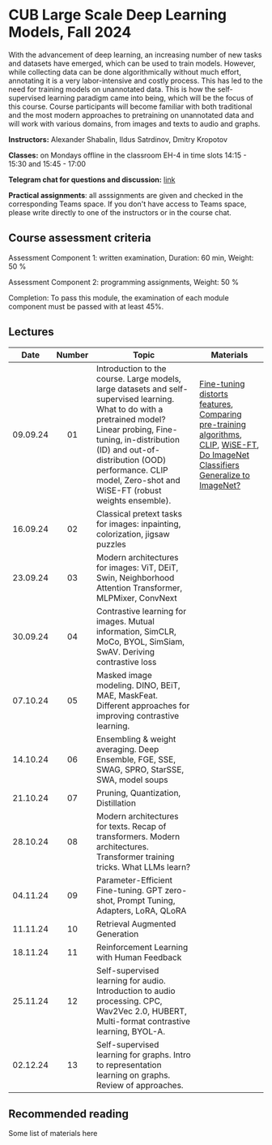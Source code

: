# CUB Large Scale Deep Learning Models, Fall 2024

With the advancement of deep learning, an increasing number of new tasks and datasets have emerged, which can be used to train models. However, while collecting data can be done algorithmically without much effort, annotating it is a very labor-intensive and costly process. This has led to the need for training models on unannotated data. This is how the self-supervised learning paradigm came into being, which will be the focus of this course. Course participants will become familiar with both traditional and the most modern approaches to pretraining on unannotated data and will work with various domains, from images and texts to audio and graphs.

**Instructors:** Alexander Shabalin, Ildus Satrdinov, Dmitry Kropotov

**Classes:** on Mondays offline in the classroom EH-4 in time slots 14:15 - 15:30 and 15:45 - 17:00

**Telegram chat for questions and discussion:** [link](https://t.me/+jKSAP9vmxPo3NDFi)

**Practical assignments**: all asssignments are given and checked in the corresponding Teams space. If you don't have access to Teams space, please write directly to one of the instructors or in the course chat.

## Course assessment criteria

Assessment Component 1: written examination, Duration: 60 min, Weight: 50 %

Assessment Component 2: programming assignments, Weight: 50 %

Completion: To pass this module, the examination of each module component must be passed with at least
45%.

## Lectures

| Date | Number | Topic | Materials |
| :---: | :---: | --- | --- |
| 09.09.24  | 01  | Introduction to the course. Large models, large datasets and self-supervised learning. What to do with a pretrained model? Linear probing, Fine-tuning, in-distribution (ID) and out-of-distribution (OOD) performance. CLIP model, Zero-shot and WiSE-FT (robust weights ensemble). |  [Fine-tuning distorts features](https://arxiv.org/pdf/2202.10054), [Comparing pre-training algorithms](https://arxiv.org/pdf/2103.14005), [CLIP](https://arxiv.org/pdf/2103.00020), [WiSE-FT](https://arxiv.org/pdf/2109.01903), [Do ImageNet Classifiers Generalize to ImageNet?](https://arxiv.org/pdf/1902.10811)  |
| 16.09.24  | 02  | Classical pretext tasks for images: inpainting, colorization, jigsaw puzzles   |  |
| 23.09.24  | 03  | Modern architectures for images: ViT, DEiT, Swin, Neighborhood Attention Transformer, MLPMixer, ConvNext |  |
| 30.09.24  | 04  | Contrastive learning for images. Mutual information, SimCLR, MoCo, BYOL, SimSiam, SwAV. Deriving contrastive loss |  |
| 07.10.24  | 05  | Masked image modeling. DINO, BEiT, MAE, MaskFeat. Different approaches for improving contrastive learning.  |  | 
| 14.10.24  | 06  | Ensembling & weight averaging. Deep Ensemble, FGE, SSE, SWAG, SPRO, StarSSE, SWA, model soups |  |
| 21.10.24  | 07  | Pruning, Quantization, Distillation |  |
| 28.10.24  | 08  | Modern architectures for texts. Recap of transformers. Modern architectures. Transformer training tricks. What LLMs learn? |  |
| 04.11.24  | 09  | Parameter-Efficient Fine-tuning. GPT zero-shot, Prompt Tuning, Adapters, LoRA, QLoRA |  |
| 11.11.24  | 10  | Retrieval Augmented Generation |  |
| 18.11.24  | 11  | Reinforcement Learning with Human Feedback |  |
| 25.11.24  | 12  | Self-supervised learning for audio. Introduction to audio processing. CPC, Wav2Vec 2.0, HUBERT, Multi-format contrastive learning, BYOL-A. |  |
| 02.12.24  | 13  | Self-supervised learning for graphs. Intro to representation learning on graphs. Review of approaches. |  |

## Recommended reading
Some list of materials here
